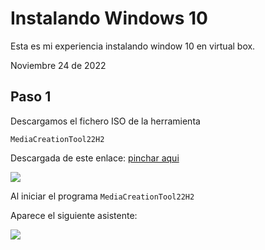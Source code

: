 # Instalando Windows 10

Esta es mi experiencia instalando window 10 en virtual box.

Noviembre 24 de 2022

## Paso 1

Descargamos el fichero ISO de la herramienta 

``` MediaCreationTool22H2 ```

Descargada de este enlace: [pinchar aqui](https://www.microsoft.com/en-us/software-download/windows10)

![](img/img01.png)

Al iniciar el programa ```MediaCreationTool22H2```

Aparece el siguiente asistente:

![](img/img02.png)

